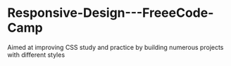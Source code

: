 # Responsive-Design---FreeeCode-Camp
Aimed at improving CSS study and practice by building numerous projects with different styles
